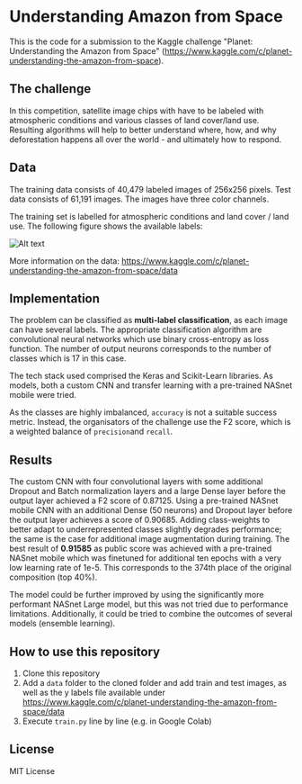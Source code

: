 # Understanding Amazon from Space

This is the code for a submission to the Kaggle challenge "Planet: Understanding the Amazon from Space" (https://www.kaggle.com/c/planet-understanding-the-amazon-from-space).

## The challenge

In this competition, satellite image chips with  have to be labeled with atmospheric conditions and various classes of land cover/land use.  Resulting algorithms will help to better understand  where, how, and why deforestation happens all over the world - and  ultimately how to respond.

## Data

The training data consists of 40,479 labeled images of 256x256 pixels. Test data consists of 61,191 images. The images have three color channels.

The training set is labelled for atmospheric conditions and land cover / land use. The following figure shows the available labels:

![Alt text](data/rainforest_chips.jpeg?raw=true "The image labels")

More information on the data: https://www.kaggle.com/c/planet-understanding-the-amazon-from-space/data

## Implementation

The problem can be classified as **multi-label classification**, as each image can have several labels. The appropriate classification algorithm are convolutional neural networks which use binary cross-entropy as loss function. The number of output neurons corresponds to the number of classes which is 17 in this case.

The tech stack used comprised the Keras and Scikit-Learn libraries. As models, both a custom CNN and transfer learning with a pre-trained NASnet mobile were tried.

As the classes are highly imbalanced, `accuracy` is not a suitable success metric. Instead, the organisators of the challenge use the F2 score, which is a weighted balance of `precision`and `recall`.

## Results

The custom CNN with four convolutional layers with some additional Dropout and Batch normalization layers and a large Dense layer before the output layer achieved a F2 score of 0.87125. Using a pre-trained NASnet mobile CNN with an additional Dense (50 neurons) and Dropout layer before the output layer achieves a score of 0.90685. Adding class-weights to better adapt to underrepresented classes slightly degrades performance; the same is the case for additional image augmentation during training. The best result of **0.91585** as public score was achieved with a pre-trained NASnet mobile which was finetuned for additional ten epochs with a very low learning rate of 1e-5. This corresponds to the 374th place of the original composition (top 40%).

The model could be further improved by using the significantly more performant NASnet Large model, but this was not tried due to performance limitations. Additionally, it could be tried to combine the outcomes of several models (ensemble learning).

## How to use this repository

1. Clone this repository
2. Add a `data` folder to the cloned folder and add train and test images, as well as the y labels file available under https://www.kaggle.com/c/planet-understanding-the-amazon-from-space/data
3. Execute `train.py` line by line (e.g. in Google Colab)

## License

MIT License
